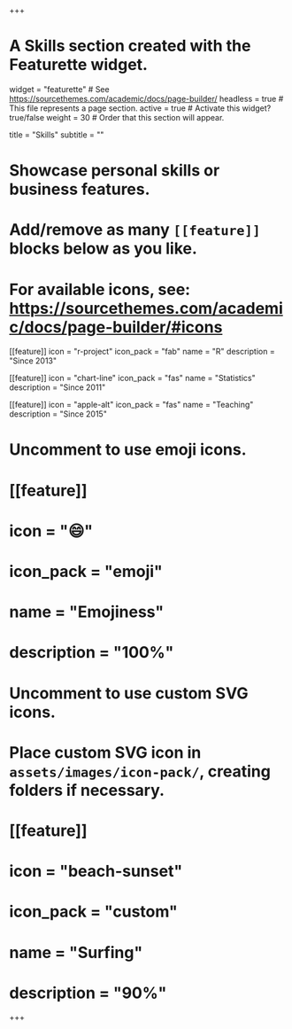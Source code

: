 +++
# A Skills section created with the Featurette widget.
widget = "featurette"  # See https://sourcethemes.com/academic/docs/page-builder/
headless = true  # This file represents a page section.
active = true  # Activate this widget? true/false
weight = 30  # Order that this section will appear.

title = "Skills"
subtitle = ""

# Showcase personal skills or business features.
# 
# Add/remove as many `[[feature]]` blocks below as you like.
# 
# For available icons, see: https://sourcethemes.com/academic/docs/page-builder/#icons

[[feature]]
  icon = "r-project"
  icon_pack = "fab"
  name = "R"
  description = "Since 2013"
  
[[feature]]
  icon = "chart-line"
  icon_pack = "fas"
  name = "Statistics"
  description = "Since 2011"  
  
[[feature]]
  icon = "apple-alt"
  icon_pack = "fas"
  name = "Teaching"
  description = "Since 2015"

# Uncomment to use emoji icons.
# [[feature]]
#  icon = ":smile:"
#  icon_pack = "emoji"
#  name = "Emojiness"
#  description = "100%"  

# Uncomment to use custom SVG icons.
# Place custom SVG icon in `assets/images/icon-pack/`, creating folders if necessary.
# [[feature]]
#  icon = "beach-sunset"
#  icon_pack = "custom"
#  name = "Surfing"
#  description = "90%"

+++

